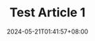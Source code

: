 ---
title: "Test Article 1"
description: ""
date: 2024-05-21T01:41:57+08:00
cascade:
  showEdit: false
  showSummary: false
  hideFeatureImage: false
draft: false
---